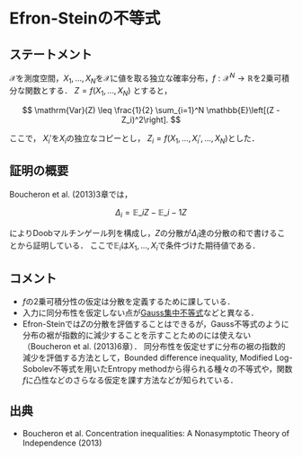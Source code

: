# Efron-Steinの不等式

## ステートメント
$\mathcal{X}$を測度空間，$X_1, \ldots, X_N$を$\mathcal{X}$に値を取る独立な確率分布，$f: \mathcal{X}^N\to \mathbb{R}$を2乗可積分な関数とする．
$Z=f(X_1, \ldots, X_N)$ とすると，

$$
\mathrm{Var}(Z) \leq \frac{1}{2} \sum_{i=1}^N \mathbb{E}\left[(Z - Z_i)^2\right].
$$

ここで， $X_i'$を$X_i$の独立なコピーとし， $Z_i = f(X_1, \ldots, X_i', \ldots, X_N)$とした．

## 証明の概要
Boucheron et al. (2013)3章では，

$$
\Delta_i = \mathbb{E}\_i Z - \mathbb{E}\_{i-1}Z
$$

によりDoobマルチンゲール列を構成し，$Z$の分散が$\Delta_i$達の分散の和で書けることから証明している．
ここで$\mathbb{E}_i$は$X_1, \ldots, X_i$で条件づけた期待値である．

## コメント
* $f$の2乗可積分性の仮定は分散を定義するために課している．
* 入力に同分布性を仮定しない点が[Gauss集中不等式](gaussian_concentration_inequality.md)などと異なる．
* Efron-Steinでは$Z$の分散を評価することはできるが，Gauss不等式のように分布の裾が指数的に減少することを示すことためのには使えない（Boucheron et al. (2013)6章）． 
同分布性を仮定せずに分布の裾の指数的減少を評価する方法として，Bounded difference inequality,
Modified Log-Sobolev不等式を用いたEntropy methodから得られる種々の不等式や，関数$f$に凸性などのさらなる仮定を課す方法などが知られている．

## 出典
* Boucheron et al. Concentration inequalities: A Nonasymptotic Theory of Independence (2013)
